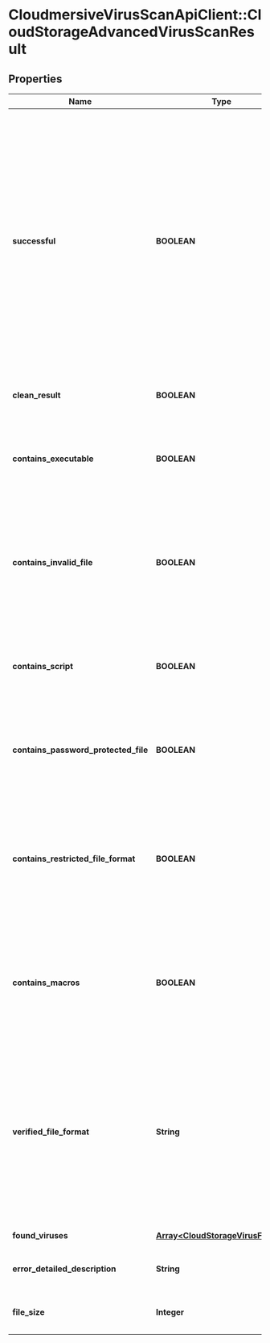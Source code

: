 # CloudmersiveVirusScanApiClient::CloudStorageAdvancedVirusScanResult

## Properties
Name | Type | Description | Notes
------------ | ------------- | ------------- | -------------
**successful** | **BOOLEAN** | True if the operation of retrieving the file, and scanning it were successfully completed, false if the file could not be downloaded from cloud storage, or if the file could not be scanned.  Note that successful completion does not mean the file is clean; for the output of the virus scanning operation itself, use the CleanResult and FoundViruses parameters. | [optional] 
**clean_result** | **BOOLEAN** | True if the scan contained no viruses, false otherwise | [optional] 
**contains_executable** | **BOOLEAN** | True if the scan contained an executable (application code), which can be a significant risk factor | [optional] 
**contains_invalid_file** | **BOOLEAN** | True if the scan contained an invalid file (such as a PDF that is not a valid PDF, Word Document that is not a valid Word Document, etc.), which can be a significant risk factor | [optional] 
**contains_script** | **BOOLEAN** | True if the scan contained a script (such as a PHP script, Python script, etc.) which can be a significant risk factor | [optional] 
**contains_password_protected_file** | **BOOLEAN** | True if the scan contained a password protected or encrypted file, which can be a significant risk factor | [optional] 
**contains_restricted_file_format** | **BOOLEAN** | True if the uploaded file is of a type that is not allowed based on the optional restrictFileTypes parameter, false otherwise; if restrictFileTypes is not set, this will always be false | [optional] 
**contains_macros** | **BOOLEAN** | True if the uploaded file contains embedded Macros of other embedded threats within the document, which can be a significant risk factor | [optional] 
**verified_file_format** | **String** | For file format verification-supported file formats, the contents-verified file format of the file.  Null indicates that the file format is not supported for contents verification.  If a Virus or Malware is found, this field will always be set to Null. | [optional] 
**found_viruses** | [**Array&lt;CloudStorageVirusFound&gt;**](CloudStorageVirusFound.md) | Array of viruses found, if any | [optional] 
**error_detailed_description** | **String** | Detailed error message if the operation was not successful | [optional] 
**file_size** | **Integer** | Size in bytes of the file that was retrieved and scanned | [optional] 



